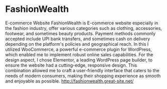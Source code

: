 # FashionWealth
E-commerce Website
FashionWealth is E-commerce website especially in the fashion industry, offer various categories such as clothing, accessories, footwear, and sometimes beauty products. Payment methods commonly accepted include UPI bank transfers, and sometimes cash on delivery depending on the platform's policies and geographical reach.
In this I utilized WooCommerce, a powerful e-commerce plugin for WordPress, which enabled me to implement robust online sales capabilities. For the design aspect, I chose Elementor, a leading WordPress page builder, to ensure the website had a cutting-edge, responsive design. This combination allowed me to craft a user-friendly interface that caters to the needs of modern consumers, making their shopping experience as smooth and enjoyable as possible.
http://fashionwealth.great-site.net/ 
